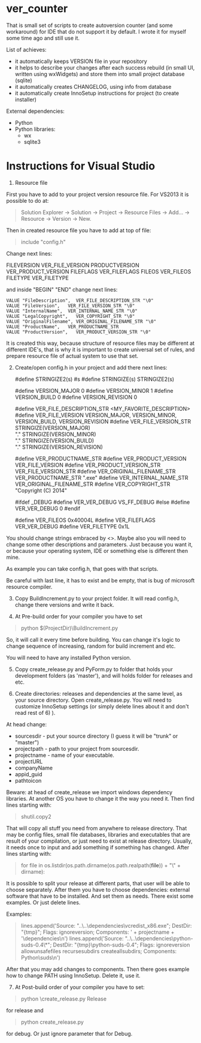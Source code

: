 ver_counter
===========
That is small set of scripts to create autoversion counter (and some workaround) for IDE that do not support it by default.
I wrote it for myself some time ago and still use it.

List of achieves:
- it automatically keeps VERSION file in your repository
- it helps to describe your changes after each success rebuild (in small UI, written using wxWidgets) and store them into small project database (sqlite)
- it automatically creates CHANGELOG, using info from database
- it automatically create InnoSetup instructions for project (to create installer)

External dependencies:
- Python
- Python libraries:
	- wx
	- sqlite3


Instructions for Visual Studio
==============================
1) Resource file

First you have to add to your project version resource file.
For VS2013 it is possible to do at: 

> Solution Explorer -> Solution -> Project -> Resource Files -> Add... -> Resource -> Version -> New.

Then in created resource file you have to add at top of file:

> include "config.h"

Change next lines:

 FILEVERSION VER_FILE_VERSION
 PRODUCTVERSION VER_PRODUCT_VERSION
 FILEFLAGS VER_FILEFLAGS
 FILEOS VER_FILEOS
 FILETYPE VER_FILETYPE

 and inside "BEGIN" "END" change next lines:
 
	VALUE "FileDescription",  VER_FILE_DESCRIPTION_STR "\0"
	VALUE "FileVersion",   VER_FILE_VERSION_STR "\0"
	VALUE "InternalName",  VER_INTERNAL_NAME_STR "\0"
	VALUE "LegalCopyright",   VER_COPYRIGHT_STR "\0"
	VALUE "OriginalFilename", VER_ORIGINAL_FILENAME_STR "\0"
	VALUE "ProductName",   VER_PRODUCTNAME_STR
	VALUE "ProductVersion",   VER_PRODUCT_VERSION_STR "\0"
  
It is created this way, because structure of resource files may be different at different IDE's, that is why it is important to create universal set of rules, and prepare resource file of actual system to use that set.

2) Create/open config.h in your project and add there next lines:

	#define STRINGIZE2(s) #s
	#define STRINGIZE(s) STRINGIZE2(s)

	#define VERSION_MAJOR 0
	#define VERSION_MINOR 1
	#define VERSION_BUILD 0
	#define VERSION_REVISION 0
	 
	#define VER_FILE_DESCRIPTION_STR <MY_FAVORITE_DESCRIPTION>
	#define VER_FILE_VERSION         VERSION_MAJOR, VERSION_MINOR, VERSION_BUILD, VERSION_REVISION
	#define VER_FILE_VERSION_STR     STRINGIZE(VERSION_MAJOR)     \
										"." STRINGIZE(VERSION_MINOR) \
										"." STRINGIZE(VERSION_BUILD) \
										"." STRINGIZE(VERSION_REVISION)
	 
	#define VER_PRODUCTNAME_STR      <NAME OF CREATED EXECUTABLE>
	#define VER_PRODUCT_VERSION      VER_FILE_VERSION
	#define VER_PRODUCT_VERSION_STR  VER_FILE_VERSION_STR
	#define VER_ORIGINAL_FILENAME_STR   VER_PRODUCTNAME_STR ".exe"
	#define VER_INTERNAL_NAME_STR    VER_ORIGINAL_FILENAME_STR
	#define VER_COPYRIGHT_STR        "Copyright (C) 2014"
	 
	#ifdef _DEBUG
	  #define VER_VER_DEBUG          VS_FF_DEBUG
	#else
	  #define VER_VER_DEBUG          0
	#endif

	#define VER_FILEOS               0x40004L
	#define VER_FILEFLAGS            VER_VER_DEBUG
	#define VER_FILETYPE             0x1L

You should change strings embraced by <>.
Maybe also you will need to change some other descriptions and parameters. Just because you want it, or because your operating system, IDE or something else is different then mine.

As example you can take config.h, that goes with that scripts.

Be careful with last line, it has to exist and be empty, that is bug of microsoft resource compiler.

3) Copy BuildIncrement.py to your project folder.
It will read config.h, change there versions and write it back.

4) At Pre-build order for your compiler you have to set 

> python $(ProjectDir)\BuildIncrement.py

So, it will call it every time before building.
You can change it's logic to change sequence of increasing, random for build increment and etc.

You will need to have any installed Python version.

5) Copy create_release.py and PyForm.py to folder that holds your development folders (as 'master'), and will holds folder for releases and etc.

6) Create directories: releases and dependencies at the same level, as your source directory.
Open create_release.py. You will need to customize InnoSetup settings (or simply delete lines about it and don't read rest of 6) ).

At head change:
 - sourcesdir - put your source directory (I guess it will be "trunk" or "master")
 - projectpath - path to your project from sourcesdir.
 - projectname - name of your executable.
 - projectURL
 - companyName
 - appid_guid
 - pathtoicon
 
Beware: at head of create_release we import windows dependency libraries. At another OS you have to change it the way you need it. 
Then find lines starting with:

> shutil.copy2

That will copy all stuff you need from anywhere to release directory. That may be config files, small file databases, libraries and executables that are result of your compilation, or just need to exist at release directory.
Usually, it needs once to input and add something if something has changed.
After lines starting with:

> for file in os.listdir(os.path.dirname(os.path.realpath(__file__)) + "\\" + dirname):

It is possible to split your release at different parts, that user will be able to choose separately.
After them you have to choose dependencies: external software that have to be installed. And set them as needs. There exist some examples. Or just delete lines.

Examples:
> lines.append('Source: "..\\..\\dependencies\\vcredist_x86.exe"; DestDir: "{tmp}"; Flags: ignoreversion; Components: ' + projectname + '\\dependencies\n')
> lines.append('Source: "..\\..\\dependencies\\python-suds-0.4\\*"; DestDir: "{tmp}\\python-suds-0.4"; Flags: ignoreversion allowunsafefiles recursesubdirs createallsubdirs; Components: Python\\suds\n')

After that you may add changes to components.
Then there goes example how to change PATH using InnoSetup. Delete it, use it.

7) At Post-build order of your compiler you have to set:

> python <path to your scripts>\create_release.py Release

for release and 

> python <path to your scripts>create_release.py

for debug. Or just ignore parameter that for Debug.